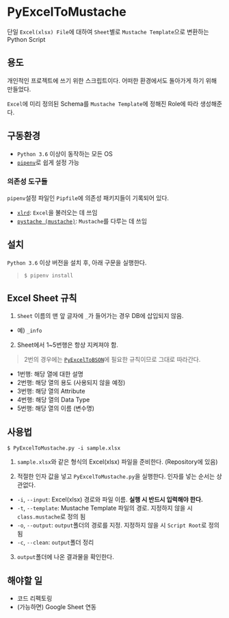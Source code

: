 # PyExcelToMustache

단일 `Excel(xlsx) File`에 대하여 `Sheet`별로 `Mustache Template`으로 변환하는 Python Script

## 용도

개인적인 프로젝트에 쓰기 위한 스크립트이다. 어떠한 환경에서도 돌아가게 하기 위해 만들었다.

```Excel```에 미리 정의된 Schema를 ```Mustache Template```에 정해진 Role에 따라 생성해준다.

## 구동환경

- `Python 3.6` 이상이 동작하는 모든 OS
- [`pipenv`](https://docs.pipenv.org/)로 쉽게 설정 가능

### 의존성 도구들

`pipenv`설정 파일인 `Pipfile`에 의존성 패키지들이 기록되어 있다.

- [`xlrd`](https://github.com/python-excel/xlrd): `Excel`을 불러오는 데 쓰임
- [`pystache (mustache)`](https://github.com/defunkt/pystache): `Mustache`를 다루는 데 쓰임

## 설치

`Python 3.6` 이상 버전을 설치 후, 아래 구문을 실행한다.

> ```$ pipenv install```

## Excel Sheet 규칙

1. `Sheet` 이름의 맨 앞 글자에 ```_```가 들어가는 경우 DB에 삽입되지 않음.

- 예) ```_info```

2. Sheet에서 1~5번행은 항상 지켜져야 함.

> 2번의 경우에는 [`PyExcelToBSON`](https://github.com/onsemy/PyExcelToBSON)에 필요한 규칙이므로 그대로 따라간다.

- 1번행: 해당 열에 대한 설명
- 2번행: 해당 열의 용도 (사용되지 않을 예정)
- 3번행: 해당 열의 Attribute
- 4번행: 해당 열의 Data Type
- 5번행: 해당 열의 이름 (변수명)

## 사용법

```$ PyExcelToMustache.py -i sample.xlsx```

1. ```sample.xlsx```와 같은 형식의 Excel(xlsx) 파일을 준비한다. (Repository에 있음)

2. 적절한 인자 값을 넣고 ```PyExcelToMustache.py```을 실행한다. 인자를 넣는 순서는 상관없다.

- ```-i```, ```--input```: Excel(xlsx) 경로와 파일 이름. **실행 시 반드시 입력해야 한다.**
- ```-t```, ```--template```: Mustache Template 파일의 경로. 지정하지 않을 시 `class.mustache`로 정의 됨
- ```-o```, ```--output```: `output`폴더의 경로를 지정. 지정하지 않을 시 `Script Root`로 정의 됨
- ```-c```, ```--clean```: `output`폴더 정리

3. `output`폴더에 나온 결과물을 확인한다.

## 해야할 일

- 코드 리펙토링
- (가능하면) Google Sheet 연동
